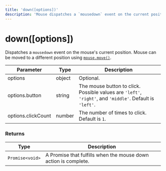 ```yaml
---
title: 'down([options])'
description: 'Mouse dispatches a `mousedown` event on the current position of the mouse.'
---
```


# down([options])

Dispatches a `mousedown` event on the mouse's current position. Mouse can be moved to a different position using [`mouse.move()`](https://grafana.com/docs/k6/<K6_VERSION>/javascript-api/k6-experimental/browser/mouse/move).

| Parameter          | Type   | Description                                                                                              |
| ------------------ | ------ | -------------------------------------------------------------------------------------------------------- |
| options            | object | Optional.                                                                                                |
| options.button     | string | The mouse button to click. Possible values are `'left'`, `'right'`, and `'middle'`. Default is `'left'`. |
| options.clickCount | number | The number of times to click. Default is `1`.                                                            |

### Returns

| Type            | Description                                                     |
| --------------- | --------------------------------------------------------------- |
| `Promise<void>` | A Promise that fulfills when the mouse down action is complete. |